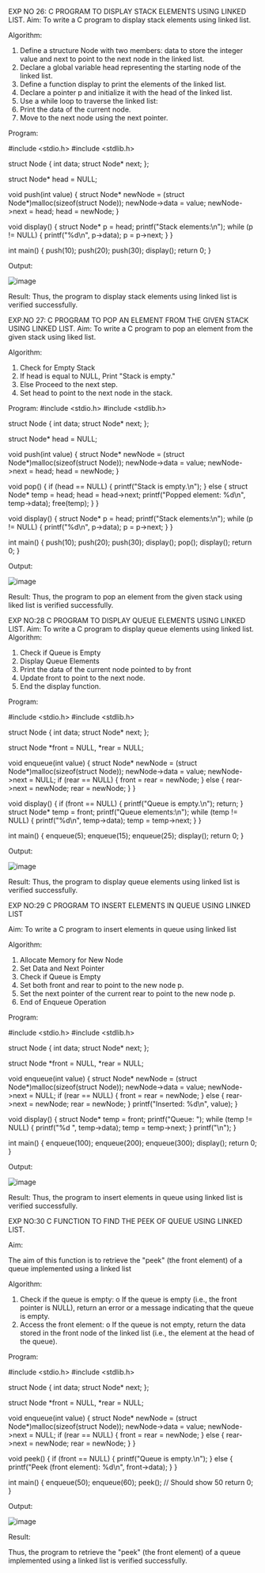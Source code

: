 

EXP NO 26: C PROGRAM TO DISPLAY STACK ELEMENTS USING LINKED LIST.
Aim:
To write a C program to display stack elements using linked list.

Algorithm:
1.	Define a structure Node with two members: data to store the integer value and next to point to the next node in the linked list.
2.	Declare a global variable head representing the starting node of the linked list.
3.	Define a function display to print the elements of the linked list.
4.	Declare a pointer p and initialize it with the head of the linked list.
5.	Use a while loop to traverse the linked list:
6.	Print the data of the current node.
7.	Move to the next node using the next pointer.
 
Program:

#include <stdio.h>
#include <stdlib.h>

struct Node {
    int data;
    struct Node* next;
};

struct Node* head = NULL;

void push(int value) {
    struct Node* newNode = (struct Node*)malloc(sizeof(struct Node));
    newNode->data = value;
    newNode->next = head;
    head = newNode;
}

void display() {
    struct Node* p = head;
    printf("Stack elements:\n");
    while (p != NULL) {
        printf("%d\n", p->data);
        p = p->next;
    }
}

int main() {
    push(10);
    push(20);
    push(30);
    display();
    return 0;
}


Output:

![image](https://github.com/user-attachments/assets/3fbcd286-2670-40a5-aa85-e62d71c3acd6)



Result:
Thus, the program to display stack elements using linked list is verified successfully. 



EXP.NO 27: C PROGRAM TO POP AN ELEMENT FROM THE GIVEN STACK USING 
LINKED LIST.
Aim:
To write a C program to pop an element from the given stack using liked list.

Algorithm:
1.	Check for Empty Stack
2.	If head is equal to NULL, Print "Stack is empty."
3.	Else Proceed to the next step.
4.	Set head to point to the next node in the stack.
 
Program:
#include <stdio.h>
#include <stdlib.h>

struct Node {
    int data;
    struct Node* next;
};

struct Node* head = NULL;

void push(int value) {
    struct Node* newNode = (struct Node*)malloc(sizeof(struct Node));
    newNode->data = value;
    newNode->next = head;
    head = newNode;
}

void pop() {
    if (head == NULL) {
        printf("Stack is empty.\n");
    } else {
        struct Node* temp = head;
        head = head->next;
        printf("Popped element: %d\n", temp->data);
        free(temp);
    }
}

void display() {
    struct Node* p = head;
    printf("Stack elements:\n");
    while (p != NULL) {
        printf("%d\n", p->data);
        p = p->next;
    }
}

int main() {
    push(10);
    push(20);
    push(30);
    display();
    pop();
    display();
    return 0;
}


Output:

![image](https://github.com/user-attachments/assets/2bc0e114-1fb7-4d70-8c0b-2070c9f35292)




Result:
Thus, the program to pop an element from the given stack using liked list is verified successfully.

 
EXP NO:28 C PROGRAM TO DISPLAY QUEUE ELEMENTS USING LINKED LIST.
Aim:
To write a C program to display queue elements using linked list.
Algorithm:
1.	Check if Queue is Empty
2.	Display Queue Elements
3.	Print the data of the current node pointed to by front
4.	Update front to point to the next node.
5.	End the display function.
 
Program:

#include <stdio.h>
#include <stdlib.h>

struct Node {
    int data;
    struct Node* next;
};

struct Node *front = NULL, *rear = NULL;

void enqueue(int value) {
    struct Node* newNode = (struct Node*)malloc(sizeof(struct Node));
    newNode->data = value;
    newNode->next = NULL;
    if (rear == NULL) {
        front = rear = newNode;
    } else {
        rear->next = newNode;
        rear = newNode;
    }
}

void display() {
    if (front == NULL) {
        printf("Queue is empty.\n");
        return;
    }
    struct Node* temp = front;
    printf("Queue elements:\n");
    while (temp != NULL) {
        printf("%d\n", temp->data);
        temp = temp->next;
    }
}

int main() {
    enqueue(5);
    enqueue(15);
    enqueue(25);
    display();
    return 0;
}


Output:

![image](https://github.com/user-attachments/assets/4c07d030-3c3a-459d-9873-9d1712136f53)


Result:
Thus, the program to display queue elements using linked list is verified successfully.


 
EXP NO:29 C PROGRAM TO INSERT ELEMENTS IN QUEUE USING LINKED LIST

Aim:
To write a C program to insert elements in queue using linked list

Algorithm:
1.	Allocate Memory for New Node
2.	Set Data and Next Pointer
3.	Check if Queue is Empty
4.	Set both front and rear to point to the new node p.
5.	Set the next pointer of the current rear to point to the new node p.
6.	End of Enqueue Operation
 
Program:

#include <stdio.h>
#include <stdlib.h>

struct Node {
    int data;
    struct Node* next;
};

struct Node *front = NULL, *rear = NULL;

void enqueue(int value) {
    struct Node* newNode = (struct Node*)malloc(sizeof(struct Node));
    newNode->data = value;
    newNode->next = NULL;
    if (rear == NULL) {
        front = rear = newNode;
    } else {
        rear->next = newNode;
        rear = newNode;
    }
    printf("Inserted: %d\n", value);
}

void display() {
    struct Node* temp = front;
    printf("Queue: ");
    while (temp != NULL) {
        printf("%d ", temp->data);
        temp = temp->next;
    }
    printf("\n");
}

int main() {
    enqueue(100);
    enqueue(200);
    enqueue(300);
    display();
    return 0;
}


Output:

![image](https://github.com/user-attachments/assets/e0285e4a-e762-4cee-846f-7d1cf6c4961f)


Result:
Thus, the program to insert elements in queue using linked list is verified successfully.



EXP NO:30 C FUNCTION TO FIND THE PEEK OF QUEUE USING LINKED LIST.


Aim:

The aim of this function is to retrieve the "peek" (the front element) of a queue implemented using a linked list

Algorithm:

1.	Check if the queue is empty:
o	If the queue is empty (i.e., the front pointer is NULL), return an error or a message indicating that the queue is empty.
2.	Access the front element:
o	If the queue is not empty, return the data stored in the front node of the linked list (i.e., the element at the head of the queue).

Program:

#include <stdio.h>
#include <stdlib.h>

struct Node {
    int data;
    struct Node* next;
};

struct Node *front = NULL, *rear = NULL;

void enqueue(int value) {
    struct Node* newNode = (struct Node*)malloc(sizeof(struct Node));
    newNode->data = value;
    newNode->next = NULL;
    if (rear == NULL) {
        front = rear = newNode;
    } else {
        rear->next = newNode;
        rear = newNode;
    }
}

void peek() {
    if (front == NULL) {
        printf("Queue is empty.\n");
    } else {
        printf("Peek (front element): %d\n", front->data);
    }
}

int main() {
    enqueue(50);
    enqueue(60);
    peek();  // Should show 50
    return 0;
}


Output:


![image](https://github.com/user-attachments/assets/6c2a92e9-66f4-4734-a0e6-a5e80dd5f481)




Result:

Thus, the program to retrieve the "peek" (the front element) of a queue implemented using a linked list is verified successfully.


